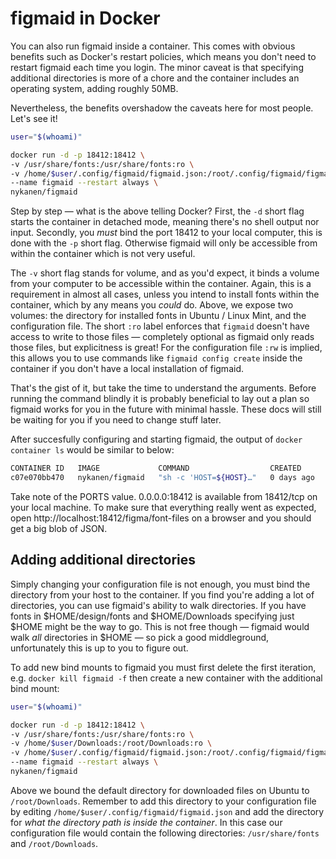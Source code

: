 # figmaid in Docker

You can also run figmaid inside a container. This comes with obvious benefits such as Docker's restart policies, which means you don't need to restart figmaid each time you login. The minor caveat is that specifying additional directories is more of a chore and the container includes an operating system, adding roughly 50MB.

Nevertheless, the benefits overshadow the caveats here for most people. Let's see it! 

```sh
user="$(whoami)"

docker run -d -p 18412:18412 \
-v /usr/share/fonts:/usr/share/fonts:ro \
-v /home/$user/.config/figmaid/figmaid.json:/root/.config/figmaid/figmaid.json:rw \
--name figmaid --restart always \
nykanen/figmaid
```

Step by step — what is the above telling Docker? First, the `-d` short flag starts the container in detached mode, meaning there's no shell output nor input. Secondly, you *must* bind the port 18412 to your local computer, this is done with the `-p` short flag. Otherwise figmaid will only be accessible from within the container which is not very useful.

The `-v` short flag stands for volume, and as you'd expect, it binds a volume from your computer to be accessible within the container. Again, this is a requirement in almost all cases, unless you intend to install fonts within the container, which by any means you _could_ do. Above, we expose two volumes: the directory for installed fonts in Ubuntu / Linux Mint, and the configuration file. The short `:ro` label enforces that `figmaid` doesn't have access to write to those files — completely optional as figmaid only reads those files, but explicitness is great! For the configuration file `:rw` is implied, this allows you to use commands like `figmaid config create` inside the container if you don't have a local installation of figmaid. 

That's the gist of it, but take the time to understand the arguments. Before running the command blindly it is probably beneficial to lay out a plan so figmaid works for you in the future with minimal hassle. These docs will still be waiting for you if you need to change stuff later.

After succesfully configuring and starting figmaid, the output of `docker container ls` would be similar to below:

```sh
CONTAINER ID   IMAGE             COMMAND                  CREATED      STATUS       PORTS
c07e070bb470   nykanen/figmaid   "sh -c 'HOST=${HOST}…"   0 days ago   Up 0 hours   0.0.0.0:18412->18412/tcp, :::18412->18412/tcp
```

Take note of the PORTS value. 0.0.0.0:18412 is available from 18412/tcp on your local machine. To make sure that everything really went as expected, open http://localhost:18412/figma/font-files on a browser and you should get a big blob of JSON.

## Adding additional directories

Simply changing your configuration file is not enough, you must bind the directory from your host to the container. If you find you're adding a lot of directories, you can use figmaid's ability to walk directories. If you have fonts in $HOME/design/fonts and $HOME/Downloads specifying just $HOME might be the way to go. This is not free though — figmaid would walk _all_ directories in $HOME — so pick a good middleground, unfortunately this is up to you to figure out. 

To add new bind mounts to figmaid you must first delete the first iteration, e.g. `docker kill figmaid -f` then create a new container with the additional bind mount:

```sh
user="$(whoami)"

docker run -d -p 18412:18412 \
-v /usr/share/fonts:/usr/share/fonts:ro \
-v /home/$user/Downloads:/root/Downloads:ro \
-v /home/$user/.config/figmaid/figmaid.json:/root/.config/figmaid/figmaid.json:rw \
--name figmaid --restart always \
nykanen/figmaid
```

Above we bound the default directory for downloaded files on Ubuntu to `/root/Downloads`. Remember to add this directory to your configuration file by editing `/home/$user/.config/figmaid/figmaid.json` and add the directory for *what the directory path is inside the container*. In this case our configuration file would contain the following directories: `/usr/share/fonts` and `/root/Downloads`.